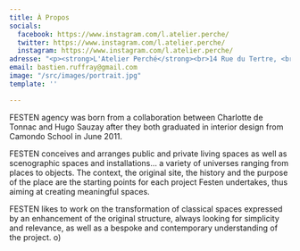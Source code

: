 ```yaml
---
title: À Propos
socials:
  facebook: https://www.instagram.com/l.atelier.perche/
  twitter: https://www.instagram.com/l.atelier.perche/
  instagram: https://www.instagram.com/l.atelier.perche/
adresse: "<p><strong>L'Atelier Perché</strong><br>14 Rue du Tertre, <br>61400 Mortagne-au-Perche</p>"
email: bastien.ruffray@gmail.com
image: "/src/images/portrait.jpg"
template: ''

---
```

FESTEN agency was born from a collaboration between Charlotte de Tonnac and Hugo Sauzay after they both graduated in interior design from Camondo School in June 2011. 

FESTEN conceives and arranges public and private living spaces as well as scenographic spaces and installations… a variety of universes ranging from places to objects. The context, the original site, the history and the purpose of the place are the starting points for each project Festen undertakes, thus aiming at creating meaningful spaces. 

FESTEN likes to work on the transformation of classical spaces expressed by an enhancement of the original structure, always looking for simplicity and relevance, as well as a bespoke and contemporary understanding of the project.
o)